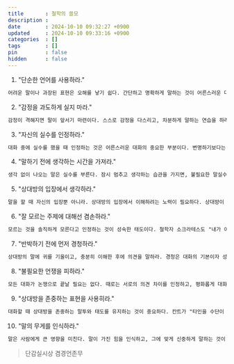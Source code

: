 ```yaml
---
title       : 철학의 쓸모
description : 
date        : 2024-10-10 09:32:27 +0900
updated     : 2024-10-10 09:33:16 +0900
categories  : []
tags        : []
pin         : false
hidden      : false
---
```


1. "단순한 언어를 사용하라."
```txt
어려운 말이나 과장된 표현은 오해를 낳기 쉽다. 간단하고 명확하게 말하는 것이 어른스러운 대화의 기본이다.
```

2. "감정을 과도하게 실지 마라."
```txt
감정이 격해지면 말이 앞서기 마련이다. 스스로 감정을 다스리고, 차분하게 말하는 연습을 하라. 이성을 앞세우는 것이 성숙한 대화의 핵심이다.
```

3. "자신의 실수를 인정하라."
```txt
대화 중에 실수를 했을 때 인정하는 것은 어른스러운 대화의 중요한 부분이다. 변명하기보다는 솔직하게 인정하는 것이 상대방과의 신뢰를 쌓는 방법이다.
```

4. "말하기 전에 생각하는 시간을 가져라."
```txt
생각 없이 나오는 말은 실수를 부른다. 잠시 멈추고 생각하는 습관을 가지면, 불필요한 말실수를 줄일 수 있다. 왜 이 말을 해야 하는지 한 번 더 고민하라.
```

5. "상대방의 입장에서 생각하라."
```txt
말을 할 때 자신의 입장뿐 아니라. 상대방의 입장에서 이해하려는 노력이 필요하다. 상대방이 어떤 감정을 느낄지 생각하면서 말하면, 갈등을 줄일 수 있다.
```

6. "잘 모르는 주제에 대해선 겸손하라."
```txt
모르는 것을 솔직하게 모른다고 인정하는 것이 성숙한 태도이다. 철학자 소크라테스도 "내가 아는 것은 내가 아무것도 모른다는 것이다."라고 말했다.
``` 

7. "반박하기 전에 먼저 경청하라."
```txt
상대방의 말에 귀를 기울이고, 충분히 이해한 후에 의견을 말하라. 경청은 대화의 기본이자 성숙한 대화의 시작이다.
```

8. "불필요한 언쟁을 피하라."
```txt
모든 대화가 논쟁으로 끝날 필요는 없다. 때로는 서로의 의견 차이를 인정하고, 평화롭게 대화를 끝맺는 것이 더 성숙한 태도이다.
```

9. "상대방을 존중하는 표현을 사용히라."
```txt
대화할 때 상대방을 존중하는 말투와 태도를 유지하는 것이 중요하다. 칸트가 "타인을 수단이 아닌 목적으로 대하라"고 말했듯, 상대방을 존중하는 마음이 어른스러운 대화의 기본이다.
```

10. "말의 무게를 인식하라."
```txt
말은 사람에게 큰 영향을 미친다. 말이 가진 힘을 인식하고, 그에 맞게 신중하게 말하는 것이 어른스러운 태도이다.
```


> 단감실시상 겸경언존무